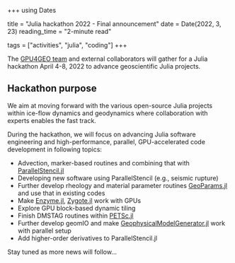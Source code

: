 +++
using Dates

title = "Julia hackathon 2022 - Final announcement"
date = Date(2022, 3, 23)
reading_time = "2-minute read"

tags = ["activities", "julia", "coding"]
+++

The [GPU4GEO team](/team) and external collaborators will gather for a Julia hackathon April 4-8, 2022 to advance geoscientific Julia projects.

## Hackathon purpose

We aim at moving forward with the various open-source Julia projects within ice-flow dynamics and geodynamics where collaboration with experts enables the fast track.

During the hackathon, we will focus on advancing Julia software engineering and high-performance, parallel, GPU-accelerated code development in following topics:
- Advection, marker-based routines and combining that with [ParallelStencil.jl](https://github.com/omlins/ParallelStencil.jl)
- Developing new software using ParallelStencil (e.g., seismic rupture)
- Further develop rheology and material parameter routines [GeoParams.jl](https://github.com/JuliaGeodynamics/GeoParams.jl) and use that in existing codes
- Make [Enzyme.jl](https://github.com/EnzymeAD/Enzyme.jl), [Zygote.jl](https://github.com/FluxML/Zygote.jl) work with GPUs
- Explore GPU block-based dynamic tiling
- Finish DMSTAG routines within [PETSc.jl](https://github.com/JuliaParallel/PETSc.jl)
- Further develop geomIO and make [GeophysicalModelGenerator.jl](https://github.com/JuliaGeodynamics/GeophysicalModelGenerator.jl) work with parallel setup
- Add higher-order derivatives to ParallelStencil.jl

Stay tuned as more news will follow...
